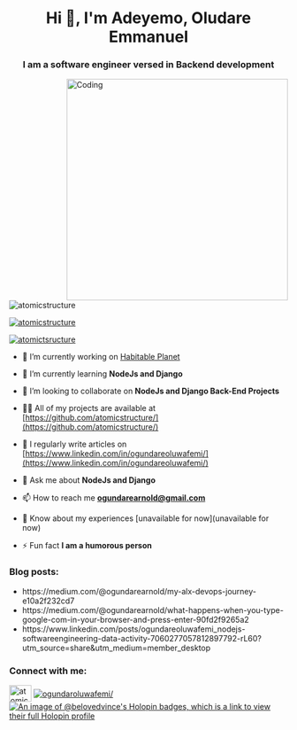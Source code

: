 <h1 align="center">Hi 👋, I'm Adeyemo, Oludare Emmanuel</h1>
<h3 align="center">I am a software engineer versed in Backend development</h3>
<img align="right" alt="Coding" width="400" src="https://cdn.dribbble.com/users/1059583/screenshots/4171367/coding-freak.gif">

<p align="left"> <img src="https://komarev.com/ghpvc/?username=atomicstructure&label=Profile%20views&color=0e75b6&style=flat" alt="atomicstructure" /> </p>

<p align="left"> <a href="https://github.com/ryo-ma/github-profile-trophy"><img src="https://github-profile-trophy.vercel.app/?username=atomicstructure" alt="atomicstructure" /></a> </p>

<p align="left"> <a href="https://twitter.com/atomictsructure" target="blank"><img src="https://img.shields.io/twitter/follow/atomictsructure?logo=twitter&style=for-the-badge" alt="atomictsructure" /></a> </p>

- 🔭 I’m currently working on [Habitable Planet](https://github.com/atomicstructure/habitableplanet)

- 🌱 I’m currently learning **NodeJs and Django**

- 👯 I’m looking to collaborate on **NodeJs and Django Back-End Projects**

- 👨‍💻 All of my projects are available at [https://github.com/atomicstructure/](https://github.com/atomicstructure/)

- 📝 I regularly write articles on [https://www.linkedin.com/in/ogundareoluwafemi/](https://www.linkedin.com/in/ogundareoluwafemi/)

- 💬 Ask me about **NodeJs and Django**

- 📫 How to reach me **ogundarearnold@gmail.com**

- 📄 Know about my experiences [unavailable for now](unavailable for now)

- ⚡ Fun fact **I am a humorous person**

<h3 align="left">Blog posts:</h3>
<ul>
  <li>https://medium.com/@ogundarearnold/my-alx-devops-journey-e10a2f232cd7</li>
  <li>https://medium.com/@ogundarearnold/what-happens-when-you-type-google-com-in-your-browser-and-press-enter-90fd2f9265a2</li>
  <li>https://www.linkedin.com/posts/ogundareoluwafemi_nodejs-softwareengineering-data-activity-7060277057812897792-rL60?utm_source=share&utm_medium=member_desktop</li>
</ul>

<h3 align="left">Connect with me:</h3>
<p align="left">
<a href="https://twitter.com/atomictsructure" target="blank"><img align="center" src="https://raw.githubusercontent.com/rahuldkjain/github-profile-readme-generator/master/src/images/icons/Social/twitter.svg" alt="atomictsructure" height="30" width="40" /></a>
<a href="https://www.linkedin.com/in/ogundareoluwafemi/" target="blank"><img align="center" src="https://raw.githubusercontent.com/rahuldkjain/github-profile-readme-generator/master/src/images/icons/Social/linked-in-alt.svg" alt="ogundaroluwafemi/" height="

- [![An image of @belovedvince's Holopin badges, which is a link to view their full Holopin profile](https://holopin.me/belovedvince)](https://holopin.io/@belovedvince)

<!---
Beloved-vince/Beloved-vince is a ✨ special ✨ repository because its `README.md` (this file) appears on your GitHub profile.
You can click the Preview link to take a look at your changes.
--->

